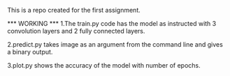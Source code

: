 This is a repo created for the first assignment. 

*** WORKING ***
1.The train.py code has the model as instructed with 3 convolution layers and 2 fully connected layers.

2.predict.py takes image as an argument from the command line and gives a binary output.

3.plot.py shows the accuracy of the model with number of epochs.
